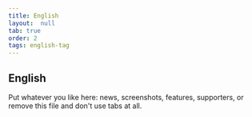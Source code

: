 ```yaml
---
title: English
layout:  null
tab: true
order: 2
tags: english-tag
---
```


## English

Put whatever you like here: news, screenshots, features, supporters, or remove this file and don't use tabs at all.
